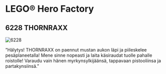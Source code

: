 # LEGO® Hero Factory

## 6228 THORNRAXX

![6228](https://www.lego.com/cdn/product-assets/product.img.pri/6228_prod.jpg)

”Hälytys! THORNRAXX on paennut mustan aukon läpi ja piileskelee pesäplaneetalla! Mene sinne nopeasti ja laita käsiraudat tuolle pahalle roistolle! Varaudu vain hänen myrkynsylkijäänsä, tappavaan pistooliinsa ja partakynsiinsä.”